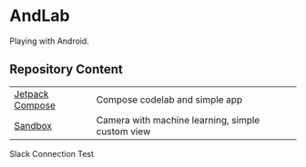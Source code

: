 # AndLab
Playing with Android.

## Repository Content
<table>
<tr>
<td>
<a href="https://github.com/WonJoongLee/AndLab/tree/master/JetpackCompose">Jetpack Compose</a>
</td>
<td>
Compose codelab and simple app
</td>
</tr>
<tr>
<td>
<a href="https://github.com/WonJoongLee/AndLab/tree/master/Sandbox">Sandbox</a>
</td>
<td>
Camera with machine learning, simple custom view
</td>
</tr>
</table>
Slack Connection Test

